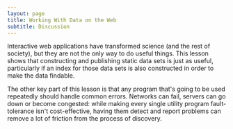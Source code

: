 ```yaml
---
layout: page
title: Working With Data on the Web
subtitle: Discussion
---
```

Interactive web applications have transformed science
(and the rest of society),
but they are not the only way to do useful things.
This lesson shows that constructing and publishing static data sets is just as useful,
particularly if an index for those data sets is also constructed
in order to make the data findable.

The other key part of this lesson is that
any program that's going to be used repeatedly
should handle common errors.
Networks can fail,
servers can go down or become congested:
while making every single utility program fault-tolerance isn't cost-effective,
having them detect and report problems can remove a lot of friction from the process of discovery.
